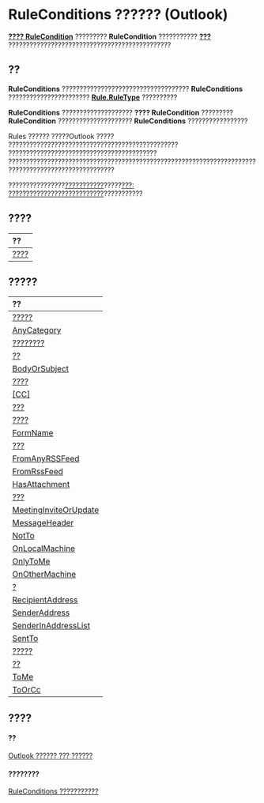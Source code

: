 
# RuleConditions ?????? (Outlook)

 **[???? RuleCondition](e03f91c2-2c08-b036-104a-d6246f28bc2d.md)** ????????? **RuleCondition** ??????????? **[???](ea2ddbcc-fd65-a636-c6da-79950033f385.md)** ??????????????????????????????????????????????


## ??

 **RuleConditions** ???????????????????????????????????? **RuleConditions** ??????????????????????? **[Rule.RuleType](6ae3ca3c-860e-9cbd-d0d0-c36039b54c39.md)** ??????????

 **RuleConditions** ???????????????????? **???? RuleCondition** ????????? **RuleCondition** ????????????????????? **RuleConditions** ?????????????????

Rules ?????? ?????Outlook ????? ???????????????????????????????????????????????? ?????????????????????????????????????????? ????????????????????????????????????????????????????????????????????????????????????????????????????

????????????????[???????????](812c131a-fe23-1b8b-5e2d-9459d7102630.md)?????[???: ???????????????????????????](e72fa307-8224-c2d2-1318-a18cd8e9f22f.md)???????????


## ????



|**??**|
|:-----|
|[????](2fc986a5-e77a-e8c9-b8bf-4af85720a771.md)|

## ?????



|**??**|
|:-----|
|[?????](9e1ecf7d-b832-e657-92df-42bb28f5d924.md)|
|[AnyCategory](b174ad44-570b-fa6f-1abc-452929dd2154.md)|
|[????????](c8e620fa-eff1-4e21-e547-a3bc690cf853.md)|
|[??](b962167e-b1d6-045c-79b7-0ba4c96b123c.md)|
|[BodyOrSubject](ced8a26a-9a54-d1f4-18f6-dd52a8203892.md)|
|[????](f1131bf8-4752-4e93-c68d-73c0511d22da.md)|
|[[CC]](0475c994-4887-f268-d7f7-46b3c4e7186c.md)|
|[???](d4072c77-2906-e26c-5d1a-a88969a95262.md)|
|[????](7950c105-4528-40aa-f263-b800a68ae1ad.md)|
|[FormName](9f292443-1af7-500e-2959-1fce4c7d4824.md)|
|[???](3ebda0d0-ba44-95c6-ed02-a9c6acbf1f1c.md)|
|[FromAnyRSSFeed](df580ca7-ee2f-9c3a-ebc7-ca35528554cd.md)|
|[FromRssFeed](ef312495-4d65-bb89-c543-59c5473171ff.md)|
|[HasAttachment](d480c5ff-2313-f428-88b6-0cf52ffb4003.md)|
|[???](619fc6e3-7a4e-dc00-9108-857d383f460e.md)|
|[MeetingInviteOrUpdate](0204dfdb-bf93-db11-3550-3b23fdec47c9.md)|
|[MessageHeader](311f8834-f12b-50db-1f0d-00d6ebed7e9d.md)|
|[NotTo](9889e503-05cd-ebf8-40e0-358327798b6a.md)|
|[OnLocalMachine](747de02c-d76d-9da3-c582-50719e618eb4.md)|
|[OnlyToMe](208e7bc4-2938-ecc8-7af5-9e3e256fe5b1.md)|
|[OnOtherMachine](03d96697-5978-8a0c-7356-dfe721f5b05d.md)|
|[?](0f0b6104-0bb1-404c-eae3-6881d80dc690.md)|
|[RecipientAddress](1b8f361e-0481-75dc-e66e-2bc69228773a.md)|
|[SenderAddress](6e5eb1cc-385f-b1b2-aea7-12629cc31030.md)|
|[SenderInAddressList](bf836af6-fd72-d77d-dfbe-90a8038188a6.md)|
|[SentTo](54039c2f-b2a5-2878-84c0-b129b4ce96fa.md)|
|[?????](0a214009-1bd1-9631-a80c-e942680ae878.md)|
|[??](d6d51efb-9eec-0c07-ca8f-616791822f91.md)|
|[ToMe](c1b4a68a-64da-c0e8-00a7-11f49f995934.md)|
|[ToOrCc](28a34223-e47d-3843-4648-fe757568d406.md)|

## ????


#### ??


[Outlook ?????? ??? ??????](73221b13-d8d8-99b8-3394-b95dbbfd5ddc.md)
#### ????????


[RuleConditions ???????????](http://msdn.microsoft.com/library/b2af6ebf-f9f8-8106-20a3-1725c3b78174%28Office.15%29.aspx)